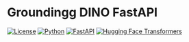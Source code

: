 # Groundingg DINO FastAPI

[![License](https://img.shields.io/badge/license-MIT-blue.svg)](LICENSE)
[![Python](https://img.shields.io/badge/python-3.7%20%7C%203.8%20%7C%203.9-blue.svg)](https://www.python.org/)
[![FastAPI](https://img.shields.io/badge/fastapi-0.68.0-blue.svg)](https://fastapi.tiangolo.com/)
[![Hugging Face Transformers](https://img.shields.io/badge/transformers-4.19.0-blue.svg)](https://huggingface.co/docs/transformers/index)
